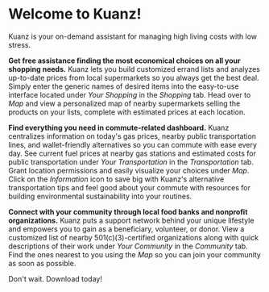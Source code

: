 # **Welcome to Kuanz!**

Kuanz is your on-demand assistant for managing high living costs with low stress.

**Get free assistance finding the most economical choices on all your shopping needs.** Kuanz lets you build customized errand lists and analyzes up-to-date prices from local supermarkets so you always get the best deal.
Simply enter the generic names of desired items into the easy-to-use interface located under *Your Shopping* in the *Shopping* tab. Head over to *Map* and view a personalized map of nearby supermarkets selling the products on your lists, complete with estimated prices at each location.

**Find everything you need in commute-related dashboard.** Kuanz centralizes information on today's gas prices, nearby public transportation lines, and wallet-friendly alternatives so you can commute with ease every day.
See current fuel prices at nearby gas stations and estimated costs for public transportation under *Your Transportation* in the *Transportation* tab. Grant location permissions and easily visualize your choices under *Map*. Click on the *Information* icon to save big with Kuanz's alternative transportation tips and feel good about your commute with resources for building environmental sustainability into your routines. 

**Connect with your community through local food banks and nonprofit organizations.** Kuanz puts a support network behind your unique lifestyle and empowers you to gain as a beneficiary, volunteer, or donor. View a customized list of nearby 501(c)(3)-certified organizations along with quick descriptions of their work under *Your Community* in the *Community* tab. Find the ones nearest to you using the *Map* so you can join your community as soon as possible.

Don't wait. Download today!


